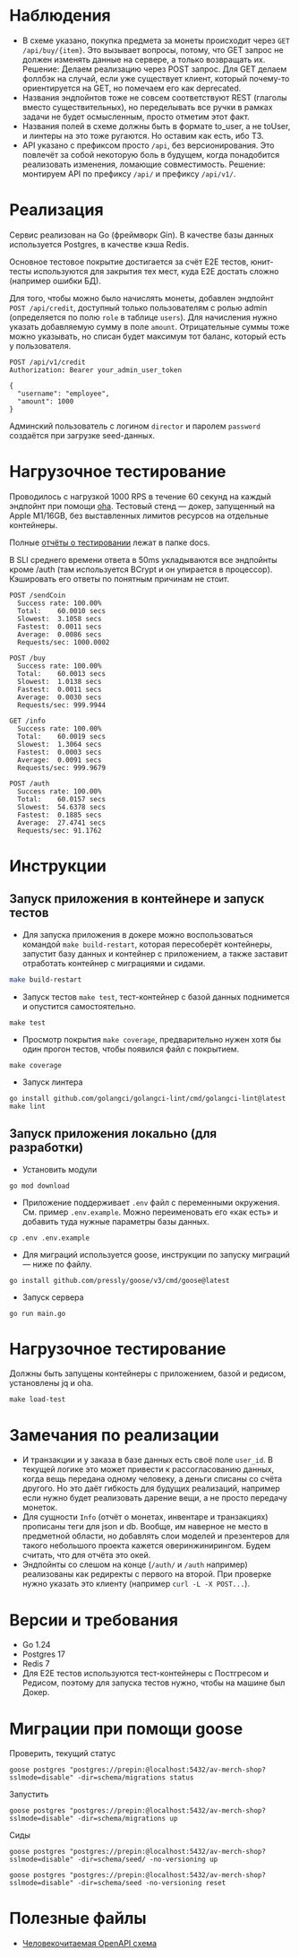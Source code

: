 # Наблюдения
* В схеме указано, покупка предмета за монеты происходит через `GET /api/buy/{item}`. Это вызывает вопросы, потому, что GET запрос не должен изменять данные на сервере, а только возвращать их. Решение: Делаем реализацию через POST запрос. Для GET делаем фоллбэк на случай, если уже существует клиент, который почему-то ориентируется на GET, но помечаем его как deprecated.
* Названия эндпойнтов тоже не совсем соответствуют REST (глаголы вместо существительных), но переделывать все ручки в рамках задачи не будет осмысленным, просто отметим этот факт.
* Названия полей в схеме должны быть в формате to_user, а не toUser, и линтеры на это тоже ругаются. Но оставим как есть, ибо ТЗ.
* API указано с префиксом просто `/api`, без версионирования. Это повлечёт за собой некоторую боль в будущем, когда понадобится реализовать изменения, ломающие совместимость. Решение: монтируем API по префиксу `/api/` и префиксу `/api/v1/`.

# Реализация
Сервис реализован на Go (фреймворк Gin). В качестве базы данных используется Postgres, в качестве кэша Redis.

Основное тестовое покрытие достигается за счёт E2E тестов, юнит-тесты используются для закрытия тех мест, куда E2E достать сложно (например ошибки БД).

Для того, чтобы можно было начислять монеты, добавлен эндпойнт `POST /api/credit`, доступный только пользователям с ролью admin (определяется по полю `role` в таблице `users`).
Для начисления нужно указать добавляемую сумму в поле `amount`. Отрицательные суммы тоже можно указывать, но списан будет максимум тот баланс, который есть у пользователя.
```
POST /api/v1/credit
Authorization: Bearer your_admin_user_token

{
  "username": "employee",
  "amount": 1000
}
```
Админский пользователь  с логином `director` и паролем `password` создаётся при загрузке seed-данных.

# Нагрузочное тестирование
Проводилось с нагрузкой 1000 RPS в течение 60 секунд на каждый эндпойнт при помощи [oha](https://github.com/hatoo/oha). Тестовый стенд — докер, запущенный на Apple M1/16GB, без выставленных лимитов ресурсов на отдельные контейнеры.

Полные [отчёты о тестировании](docs/load_test_results) лежат в папке docs.

В SLI среднего времени ответа в 50ms укладываются все эндпойнты кроме /auth (там используется BCrypt и он упирается в процессор). Кэшировать его ответы по понятным причинам не стоит.

```
POST /sendCoin
  Success rate:	100.00%
  Total:	60.0010 secs
  Slowest:	3.1058 secs
  Fastest:	0.0011 secs
  Average:	0.0086 secs
  Requests/sec:	1000.0002
```
```
POST /buy
  Success rate:	100.00%
  Total:	60.0013 secs
  Slowest:	1.0138 secs
  Fastest:	0.0011 secs
  Average:	0.0030 secs
  Requests/sec:	999.9944
```
```
GET /info
  Success rate:	100.00%
  Total:	60.0019 secs
  Slowest:	1.3064 secs
  Fastest:	0.0003 secs
  Average:	0.0091 secs
  Requests/sec:	999.9679
```
```
POST /auth
  Success rate:	100.00%
  Total:	60.0157 secs
  Slowest:	54.6378 secs
  Fastest:	0.1885 secs
  Average:	27.4741 secs
  Requests/sec:	91.1762
```

# Инструкции
## Запуск приложения в контейнере и запуск тестов
* Для запуска приложения в докере можно воспользоваться командой `make build-restart`, которая пересоберёт контейнеры, запустит базу данных и контейнер с приложением, а также заставит отработать контейнер с миграциями и сидами.
```sh
make build-restart
```
* Запуск тестов `make test`, тест-контейнер с базой данных поднимется и опустится самостоятельно.
```
make test
```
* Просмотр покрытия `make coverage`, предварительно нужен хотя бы один прогон тестов, чтобы появился файл с покрытием.
```
make coverage
```
* Запуск линтера
```
go install github.com/golangci/golangci-lint/cmd/golangci-lint@latest
make lint
```
## Запуск приложения локально (для разработки)
* Установить модули
```
go mod download
```
* Приложение поддерживает `.env` файл с переменными окружения. См. пример `.env.example`. Можно переименовать его «как есть» и добавить туда нужные параметры базы данных.
```
cp .env .env.example
```
* Для миграций используется goose, инструкции по запуску миграций — ниже по файлу.
```
go install github.com/pressly/goose/v3/cmd/goose@latest
```
* Запуск сервера
```
go run main.go
```

# Нагрузочное тестирование

Должны быть запущены контейнеры с приложением, базой и редисом, установлены jq и oha.

```
make load-test
```

# Замечания по реализации
* И транзакции и у заказа в базе данных есть своё поле `user_id`. В текущей логике это может привести к рассогласованию данных, когда вещь передана одному человеку, а деньги списаны со счёта другого. Но это даёт гибкость для будущих реализаций, например если нужно будет реализовать дарение вещи, а не просто передачу монеток.
* Для сущности `Info` (отчёт о монетах, инвентаре и транзакциях) прописаны теги для json и db. Вообще, им наверное не место в предметной области, но добавлять слои моделей и презентеров для такого небольшого проекта кажется оверинжинирингом. Будем считать, что для отчёта это окей.
* Эндпойнты со слешом на конце (`/auth/` и `/auth` например) реализованы как редиректы с первого на второй. При проверке нужно указать это клиенту (например `curl -L -X POST...`).

# Версии и требования
* Go 1.24
* Postgres 17
* Redis 7
* Для E2E тестов используются тест-контейнеры с Постгресом и Редисом, поэтому для запуска тестов нужно, чтобы на машине был Докер.



# Миграции при помощи goose
Проверить, текущий статус
```
goose postgres "postgres://prepin:@localhost:5432/av-merch-shop?sslmode=disable" -dir=schema/migrations status
```
Запустить
```
goose postgres "postgres://prepin:@localhost:5432/av-merch-shop?sslmode=disable" -dir=schema/migrations up
```

Сиды
```
goose postgres "postgres://prepin:@localhost:5432/av-merch-shop?sslmode=disable" -dir=schema/seed/ -no-versioning up
```
```
goose postgres "postgres://prepin:@localhost:5432/av-merch-shop?sslmode=disable" -dir=schema/seed -no-versioning reset
```


# Полезные файлы
* [Человекочитаемая OpenAPI cхема](docs/redoc.static.html)
